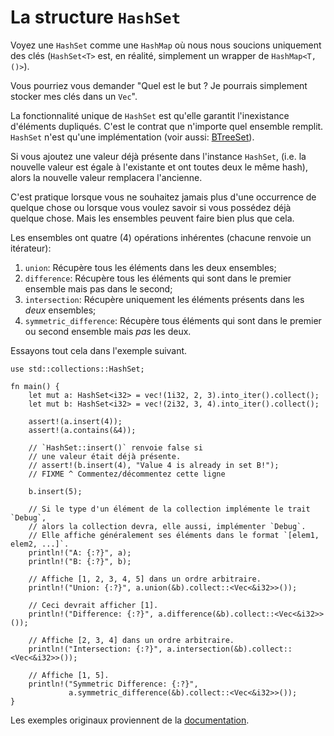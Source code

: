 # La structure `HashSet`

Voyez une `HashSet` comme une `HashMap` où nous nous soucions uniquement des clés (`HashSet<T>` est, en réalité, simplement un wrapper de `HashMap<T, ()>`).

Vous pourriez vous demander "Quel est le but ? Je pourrais simplement stocker mes clés dans un `Vec`".

La fonctionnalité unique de `HashSet` est qu'elle garantit l'inexistance d'éléments dupliqués. C'est le contrat que n'importe quel ensemble remplit. `HashSet` n'est qu'une implémentation (voir aussi: [BTreeSet][btree_set]).

Si vous ajoutez une valeur déjà présente dans l'instance `HashSet`, (i.e. la nouvelle valeur est égale à l'existante et ont toutes deux le même hash), alors la nouvelle valeur remplacera l'ancienne.

C'est pratique lorsque vous ne souhaitez jamais plus d'une occurrence de quelque chose ou lorsque vous voulez savoir si vous possédez déjà quelque chose. Mais les ensembles peuvent faire bien plus que cela.

Les ensembles ont quatre (4) opérations inhérentes (chacune renvoie un itérateur):

1. `union`:  Récupère tous les éléments dans les deux ensembles;
2. `difference`: Récupère tous les éléments qui sont dans le premier ensemble mais pas dans le second;
3. `intersection`: Récupère uniquement les éléments présents dans les *deux* ensembles;
4. `symmetric_difference`: Récupère tous éléments qui sont dans le premier ou second ensemble mais *pas* les deux.

Essayons tout cela dans l'exemple suivant.

```rust,editable
use std::collections::HashSet;

fn main() {
    let mut a: HashSet<i32> = vec!(1i32, 2, 3).into_iter().collect();
    let mut b: HashSet<i32> = vec!(2i32, 3, 4).into_iter().collect();

    assert!(a.insert(4));
    assert!(a.contains(&4));

    // `HashSet::insert()` renvoie false si 
    // une valeur était déjà présente.
    // assert!(b.insert(4), "Value 4 is already in set B!");
    // FIXME ^ Commentez/décommentez cette ligne

    b.insert(5);

    // Si le type d'un élément de la collection implémente le trait `Debug`,
    // alors la collection devra, elle aussi, implémenter `Debug`.
    // Elle affiche généralement ses éléments dans le format `[elem1, elem2, ...]`.
    println!("A: {:?}", a);
    println!("B: {:?}", b);

    // Affiche [1, 2, 3, 4, 5] dans un ordre arbitraire.
    println!("Union: {:?}", a.union(&b).collect::<Vec<&i32>>());

    // Ceci devrait afficher [1].
    println!("Difference: {:?}", a.difference(&b).collect::<Vec<&i32>>());

    // Affiche [2, 3, 4] dans un ordre arbitraire.
    println!("Intersection: {:?}", a.intersection(&b).collect::<Vec<&i32>>());

    // Affiche [1, 5].
    println!("Symmetric Difference: {:?}",
             a.symmetric_difference(&b).collect::<Vec<&i32>>());
}

```

Les exemples originaux proviennent de la [documentation][doc].

[btree_set]: https://doc.rust-lang.org/std/collections/struct.BTreeSet.html
[doc]: https://doc.rust-lang.org/std/collections/struct.HashSet.html#method.difference
